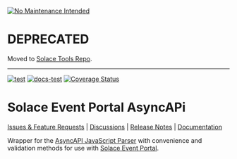 [![No Maintenance Intended](http://unmaintained.tech/badge.svg)](http://unmaintained.tech/)

# DEPRECATED

Moved to [Solace Tools Repo](https://github.com/SolaceLabs/solace-tools-typescript).

---

[![test](https://github.com/SolaceLabs/ep-asyncapi/actions/workflows/test.yml/badge.svg)](https://github.com/SolaceLabs/ep-asyncapi/actions/workflows/test.yml)
[![docs-test](https://github.com/SolaceLabs/ep-asyncapi/actions/workflows/docs-test.yml/badge.svg)](https://github.com/SolaceLabs/ep-asyncapi/actions/workflows/docs-test.yml)
[![Coverage Status](https://coveralls.io/repos/github/SolaceLabs/ep-asyncapi/badge.svg?branch=main&kill_cache=1)](https://coveralls.io/github/SolaceLabs/ep-asyncapi?branch=main)

# Solace Event Portal AsyncAPi



[Issues & Feature Requests](https://github.com/SolaceLabs/ep-asyncapi/issues) |
[Discussions](https://github.com/SolaceLabs/ep-asyncapi/discussions) |
[Release Notes](./ReleaseNotes.md) |
[Documentation](https://SolaceLabs.github.io/ep-asyncapi/)


Wrapper for the [AsyncAPI JavaScript Parser](https://github.com/asyncapi/parser-js) with convenience and validation methods for use with [Solace Event Portal](https://solace.com/products/portal/).
